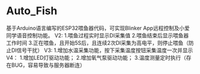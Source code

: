 # Auto_Fish
基于Arduino语言编写的ESP32喂鱼器代码，可实现Blinker  App远程控制及小爱同学语音控制功能。
V2:
1.喂鱼过程实时显示DI采集值
2.喂鱼结束后显示喂鱼器工作时间
3.正在喂鱼，且开始5S后，且连续2次DI采集为高电平，则停止喂鱼（防止DI信号干扰）
V3:
1.增加水温采集功能，按下采集温度按钮采集温度一次并显示
V4：
1.增加LED灯驱动功能；
2.增加氧气泵驱动功能；
3.温度测量定时执行（存在BUG，容易导致与服务器断连）

